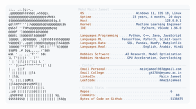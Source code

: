 <picture>
  <source srcset="https://raw.githubusercontent.com/mmazinjameel/mmazinjameel/main/dark_mode.svg?v=1742871269" media="(prefers-color-scheme: dark)">
  <img src="https://raw.githubusercontent.com/mmazinjameel/mmazinjameel/main/light_mode.svg?v=1742871269">
</picture>
